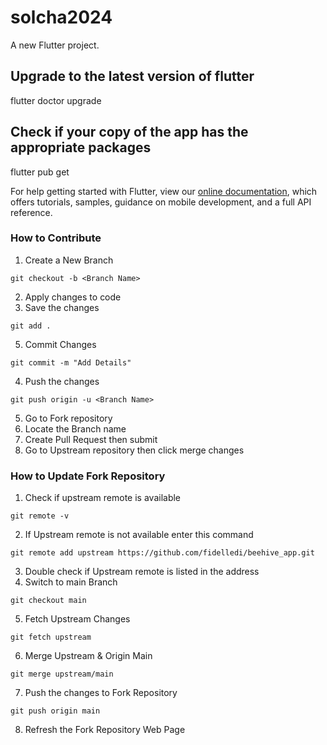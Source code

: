 # solcha2024

A new Flutter project.

## Upgrade to the latest version of flutter
flutter doctor upgrade 

## Check if your copy of the app has the appropriate packages 
flutter pub get

For help getting started with Flutter, view our
[online documentation](https://flutter.dev/docs), which offers tutorials,
samples, guidance on mobile development, and a full API reference.

### How to Contribute
1. Create a New Branch

```
git checkout -b <Branch Name>
```
2.  Apply changes to code 
3.  Save the changes
```
git add .
```
5. Commit Changes 
```
git commit -m "Add Details"
```
4. Push  the changes
```
git push origin -u <Branch Name>
```
5. Go to Fork repository
6. Locate the Branch name
7. Create Pull Request then submit
8. Go to Upstream repository then click merge changes

### How to Update Fork Repository
1. Check if upstream remote is available
```
git remote -v
```
2. If Upstream remote is not available enter this command
```
git remote add upstream https://github.com/fidelledi/beehive_app.git
```
3. Double check if Upstream remote is listed in the address
4. Switch to main Branch
```
git checkout main
```
5. Fetch Upstream Changes
```
git fetch upstream
```
6. Merge Upstream & Origin Main
```
git merge upstream/main
```
7. Push the changes to Fork Repository
```
git push origin main
```
8. Refresh the Fork Repository Web Page 
